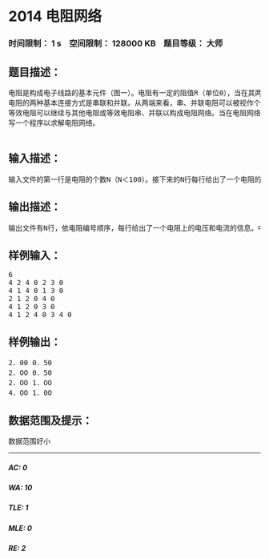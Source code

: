 # 2014 电阻网络   
### 时间限制： 1 s&nbsp;&nbsp;&nbsp;&nbsp;空间限制： 128000 KB&nbsp;&nbsp;&nbsp;&nbsp;题目等级： 大师  
## 题目描述：  

<pre>
电阻是构成电子线路的基本元件（图一）。电阻有一定的阻值R（单位0），当在其两端加上一定的电压U（单位V）时，会有一定的电流1（单位A）从高电位流向低电位。根据电阻的欧姆定律，有U＝IR。
电阻的两种基本连接方式是串联和并联。从两端来看，串、并联电阻可以被视作个等效电阻。串联是指两个电till首尾相接（图二）满足U＝Ui＋U2，1=11＝12；并联是指两个电阻的两端分别共同连接到电路中（图三），满足U＝U1=U2，I=I1＋I2。以上U1、U2、I1、I2分别是两个电阻止的电压和电流，U、I分别是等效电阻上的电压和电流。
等效电阻可以继续与其他电阻或等效电阻串、并联以构成电阻网络。当在电阻网络的的端加以一定的电压时，电阻网络中每一个电阻上的电压和电流都司”以根据欧姆定律和串并联公式解出。图四是一个电阻网络的例子。
写一个程序以求解电阻网络。

</pre>
  
  
## 输入描述：  

<pre>
输入文件的第一行是电阻的个数N（N＜100）。接下来的N行每行给出了一个电阻的信息。首先是一个整数，表示该电阻的阻值，其后是与该电阻一端相连的所有电阻的编号，之后有一个0，表示一端连接情况描述完；接着是与该电阻另一端相连的所有电阻的编号。其后再放一个0，结束这一行。输入文件的最后一行给出了所加电压信息。首先是所加电压的值，其后先是若干个电阻的编号，接着用一个0结束高电位端的描述；再其后用同样的结构给出了低电位端接电阻的情况。输入文件同叫于中各数据之间均用一个空格隔1。
</pre>
  
  
## 输出描述：  

<pre>
输出文件有N行，依电阻编号顺序，每行给出了一个电阻上的电压和电流的信息。中间用一个空格隔开。结果精确到小数点后2位。
</pre>
  
  
## 样例输入：  

<pre>
6
4 2 4 0 2 3 0
4 1 4 0 1 3 0
2 1 2 0 4 0
4 1 2 0 3 0
4 1 2 4 0 3 4 0
</pre>
  
  
## 样例输出：  

<pre>
2．00 0．50
2．OO 0．50
2．OO 1．OO
4．OO 1．0O
</pre>
  
  
## 数据范围及提示：  

<pre>
数据范围好小
</pre>
  
  
***  

##### AC: 0  
##### WA: 10  
##### TLE: 1  
##### MLE: 0  
##### RE: 2  
